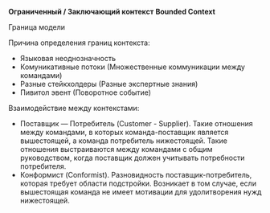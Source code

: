 **Ограниченный / Заключающий контекст** 
**Bounded Context**

Граница модели

Причина определения границ контекста:
- Языковая неоднозначность
- Комуникативные потоки (Множественные коммуникации между командами)
- Разные стейкхолдеры (Разные экспертные знания)
- Пивитол эвент (Поворотное событие)


Взаимодействие между контекстами:

- Поставщик — Потребитель (Customer - Supplier). Такие отношения между командами, в которых команда-поставщик является вышестоящей, а команда потребитель нижестоящей. Такие отношения выстраиваются между командами с общим руководством, когда поставщик должен учитывать потребности потребителя.
- Конформист (Conformist). Разновидность поставщик-потребитель, которая требует области подстройки. Возникает в том случае, если вышестоящая команда не имеет мотивации для удолитворения нужд нижестоящей.
